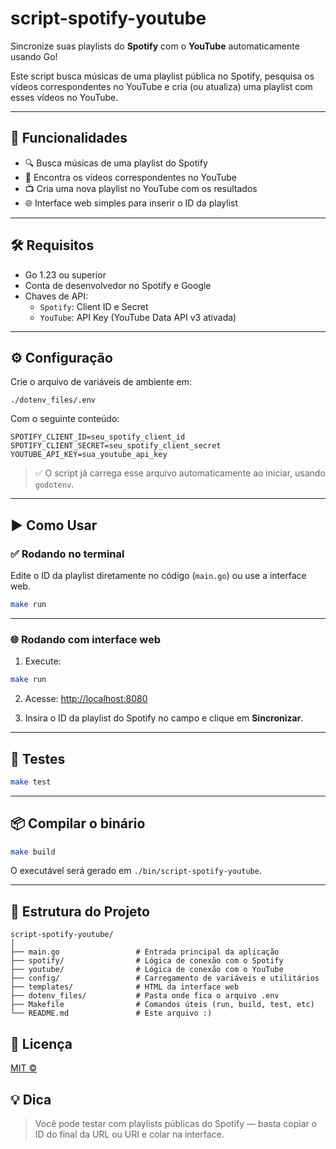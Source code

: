 # script-spotify-youtube


Sincronize suas playlists do **Spotify** com o **YouTube** automaticamente usando Go!

Este script busca músicas de uma playlist pública no Spotify, pesquisa os vídeos correspondentes no YouTube e cria (ou atualiza) uma playlist com esses vídeos no YouTube.

---

## 🚀 Funcionalidades

- 🔍 Busca músicas de uma playlist do Spotify
- 🎥 Encontra os vídeos correspondentes no YouTube
- 📺 Cria uma nova playlist no YouTube com os resultados
- 🌐 Interface web simples para inserir o ID da playlist

---

## 🛠 Requisitos

- Go 1.23 ou superior
- Conta de desenvolvedor no Spotify e Google
- Chaves de API:
  - `Spotify`: Client ID e Secret
  - `YouTube`: API Key (YouTube Data API v3 ativada)

---

## ⚙️ Configuração

Crie o arquivo de variáveis de ambiente em:

```
./dotenv_files/.env
```

Com o seguinte conteúdo:

```env
SPOTIFY_CLIENT_ID=seu_spotify_client_id
SPOTIFY_CLIENT_SECRET=seu_spotify_client_secret
YOUTUBE_API_KEY=sua_youtube_api_key
```

> ✅ O script já carrega esse arquivo automaticamente ao iniciar, usando `godotenv`.

---

## ▶️ Como Usar

### ✅ Rodando no terminal

Edite o ID da playlist diretamente no código (`main.go`) ou use a interface web.

```bash
make run
```

---

### 🌐 Rodando com interface web

1. Execute:

```bash
make run
```

2. Acesse: [http://localhost:8080](http://localhost:8080)

3. Insira o ID da playlist do Spotify no campo e clique em **Sincronizar**.

---

## 🧪 Testes

```bash
make test
```

---

## 📦 Compilar o binário

```bash
make build
```

O executável será gerado em `./bin/script-spotify-youtube`.

---

## 📁 Estrutura do Projeto

```
script-spotify-youtube/
│
├── main.go                 # Entrada principal da aplicação
├── spotify/                # Lógica de conexão com o Spotify
├── youtube/                # Lógica de conexão com o YouTube
├── config/                 # Carregamento de variáveis e utilitários
├── templates/              # HTML da interface web
├── dotenv_files/           # Pasta onde fica o arquivo .env
├── Makefile                # Comandos úteis (run, build, test, etc)
└── README.md               # Este arquivo :)
```



## 📄 Licença

[MIT ©](./LICENSE)


## 💡 Dica

> Você pode testar com playlists públicas do Spotify — basta copiar o ID do final da URL ou URI e colar na interface.

